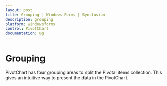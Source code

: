 ```yaml
---
layout: post
title: Grouping | Windows Forms | Syncfusion
description: grouping
platform: windowsforms
control: PivotChart
documentation: ug
---
```


# Grouping

PivotChart has four grouping areas to split the Pivotal items collection. This gives an intuitive way to present the data in the PivotChart.

